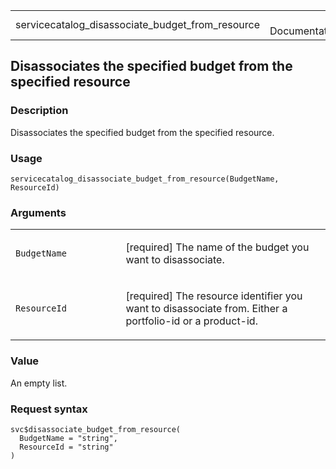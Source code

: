 <table style="width: 100%;">
<tbody>
<tr class="odd">
<td>servicecatalog_disassociate_budget_from_resource</td>
<td style="text-align: right;">R Documentation</td>
</tr>
</tbody>
</table>

## Disassociates the specified budget from the specified resource

### Description

Disassociates the specified budget from the specified resource.

### Usage

    servicecatalog_disassociate_budget_from_resource(BudgetName, ResourceId)

### Arguments

<table>
<colgroup>
<col style="width: 35%" />
<col style="width: 65%" />
</colgroup>
<tbody>
<tr class="odd">
<td><code
id="servicecatalog_disassociate_budget_from_resource_:_BudgetName">BudgetName</code></td>
<td><p>[required] The name of the budget you want to
disassociate.</p></td>
</tr>
<tr class="even">
<td><code
id="servicecatalog_disassociate_budget_from_resource_:_ResourceId">ResourceId</code></td>
<td><p>[required] The resource identifier you want to disassociate from.
Either a portfolio-id or a product-id.</p></td>
</tr>
</tbody>
</table>

### Value

An empty list.

### Request syntax

    svc$disassociate_budget_from_resource(
      BudgetName = "string",
      ResourceId = "string"
    )
